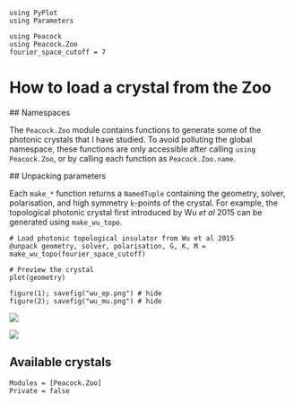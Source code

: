 ```@setup zoo
using PyPlot
using Parameters

using Peacock
using Peacock.Zoo
fourier_space_cutoff = 7
```

# How to load a crystal from the Zoo

## Namespaces

The `Peacock.Zoo` module contains functions to generate some of the photonic crystals that I have studied. To avoid polluting the global namespace, these functions are only accessible after calling `using Peacock.Zoo`, or by calling each function as `Peacock.Zoo.name`.


## Unpacking parameters

Each `make_*` function returns a `NamedTuple` containing the geometry, solver, polarisation, and high symmetry ``k``-points of the crystal. For example, the topological photonic crystal first introduced by Wu *et al* 2015 can be generated using `make_wu_topo`.
```@example zoo
# Load photonic topological insulator from Wu et al 2015
@unpack geometry, solver, polarisation, G, K, M = make_wu_topo(fourier_space_cutoff)

# Preview the crystal
plot(geometry)

figure(1); savefig("wu_ep.png") # hide
figure(2); savefig("wu_mu.png") # hide
```

![](wu_ep.png)

![](wu_mu.png)


## Available crystals

```@autodocs
Modules = [Peacock.Zoo]
Private = false
```
